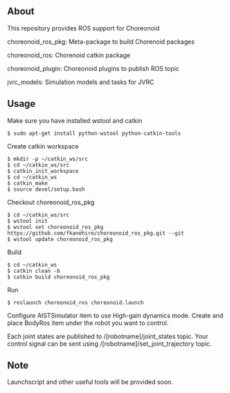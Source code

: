 About
-----

This repository provides ROS support for Choreonoid

choreonoid\_ros\_pkg: Meta-package to build Chorenoid packages

choreonoid\_ros: Chorenoid catkin package

choreonoid\_plugin: Choreonoid plugins to publish ROS topic

jvrc\_models: Simulation models and tasks for JVRC

Usage
-----

Make sure you have installed wstool and catkin

```
$ sudo apt-get install python-wstool python-catkin-tools
```

Create catkin workspace

```
$ mkdir -p ~/catkin_ws/src
$ cd ~/catkin_ws/src
$ catkin_init_workspace
$ cd ~/catkin_ws
$ catkin_make
$ source devel/setup.bash
```

Checkout choreonoid\_ros\_pkg

```
$ cd ~/catkin_ws/src
$ wstool init
$ wstool set choreonoid_ros_pkg https://github.com/fkanehiro/choreonoid_ros_pkg.git --git
$ wstool update choreonoid_ros_pkg
```

Build

```
$ cd ~/catkin_ws
$ catkin clean -b
$ catkin build choreonoid_ros_pkg
```

Run

```
$ roslaunch choreonoid_ros choreonoid.launch
```

Configure AISTSimulator item to use High-gain dynamics mode.
Create and place BodyRos item under the robot you want to control.

Each joint states are published to /[robotname]/joint\_states topic.
Your control signal can be sent using /[robotname]/set\_joint\_trajectory topic.


Note
-----

Launchscript and other useful tools will be provided soon.
